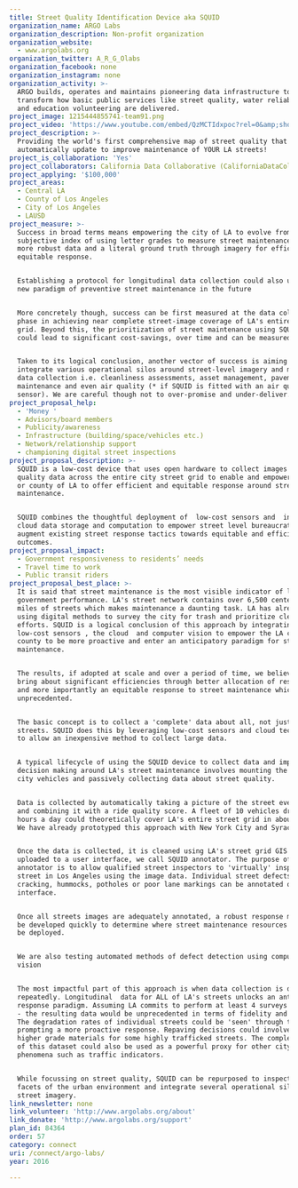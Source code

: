 ```yaml
---
title: Street Quality Identification Device aka SQUID
organization_name: ARGO Labs
organization_description: Non-profit organization
organization_website:
  - www.argolabs.org
organization_twitter: A_R_G_Olabs
organization_facebook: none
organization_instagram: none
organization_activity: >-
  ARGO builds, operates and maintains pioneering data infrastructure to
  transform how basic public services like street quality, water reliability,
  and education volunteering are delivered.
project_image: 1215444855741-team91.png
project_video: 'https://www.youtube.com/embed/QzMCTIdxpoc?rel=0&amp;showinfo=0'
project_description: >-
  Providing the world's first comprehensive map of street quality that can
  automatically update to improve maintenance of YOUR LA streets!
project_is_collaboration: 'Yes'
project_collaborators: California Data Collaborative (CaliforniaDataCollaborative.com)
project_applying: '$100,000'
project_areas:
  - Central LA
  - County of Los Angeles
  - City of Los Angeles
  - LAUSD
project_measure: >-
  Success in broad terms means empowering the city of LA to evolve from using a
  subjective index of using letter grades to measure street maintenance to using
  more robust data and a literal ground truth through imagery for efficient and
  equitable response.


  Establishing a protocol for longitudinal data collection could also unlock a
  new paradigm of preventive street maintenance in the future


  More concretely though, success can be first measured at the data collection
  phase in achieving near complete street-image coverage of LA's entire street
  grid. Beyond this, the prioritization of street maintenance using SQUID data
  could lead to significant cost-savings, over time and can be measured.


  Taken to its logical conclusion, another vector of success is aiming to
  integrate various operational silos around street-level imagery and mobile
  data collection i.e. cleanliness assessments, asset management, pavement
  maintenance and even air quality (* if SQUID is fitted with an air quality
  sensor). We are careful though not to over-promise and under-deliver.
project_proposal_help:
  - 'Money '
  - Advisors/board members
  - Publicity/awareness
  - Infrastructure (building/space/vehicles etc.)
  - Network/relationship support
  - championing digital street inspections
project_proposal_description: >-
  SQUID is a low-cost device that uses open hardware to collect images and ride
  quality data across the entire city street grid to enable and empower the city
  or county of LA to offer efficient and equitable response around street
  maintenance.


  SQUID combines the thoughtful deployment of  low-cost sensors and  inexpensive
  cloud data storage and computation to empower street level bureaucrats to
  augment existing street response tactics towards equitable and efficient
  outcomes.
project_proposal_impact:
  - Government responsiveness to residents’ needs
  - Travel time to work
  - Public transit riders
project_proposal_best_place: >-
  It is said that street maintenance is the most visible indicator of local
  government performance. LA's street network contains over 6,500 center lane
  miles of streets which makes maintenance a daunting task. LA has already begun
  using digital methods to survey the city for trash and prioritize cleanup
  efforts. SQUID is a logical conclusion of this approach by integrating
  low-cost sensors , the cloud  and computer vision to empower the LA city and
  county to be more proactive and enter an anticipatory paradigm for street
  maintenance. 


  The results, if adopted at scale and over a period of time, we believe will
  bring about significant efficiencies through better allocation of resources
  and more importantly an equitable response to street maintenance which is
  unprecedented.


  The basic concept is to collect a 'complete' data about all, not just a few
  streets. SQUID does this by leveraging low-cost sensors and cloud technology
  to allow an inexpensive method to collect large data. 


  A typical lifecycle of using the SQUID device to collect data and improve
  decision making around LA's street maintenance involves mounting the SQUID to
  city vehicles and passively collecting data about street quality.


  Data is collected by automatically taking a picture of the street every second
  and combining it with a ride quality score. A fleet of 10 vehicles driving 6
  hours a day could theoretically cover LA's entire street grid in about a week.
  We have already prototyped this approach with New York City and Syracuse.


  Once the data is collected, it is cleaned using LA's street grid GIS file and
  uploaded to a user interface, we call SQUID annotator. The purpose of the
  annotator is to allow qualified street inspectors to 'virtually' inspect every
  street in Los Angeles using the image data. Individual street defects like
  cracking, hummocks, potholes or poor lane markings can be annotated on the
  interface. 


  Once all streets images are adequately annotated, a robust response model can
  be developed quickly to determine where street maintenance resources need to
  be deployed.


  We are also testing automated methods of defect detection using computer
  vision


  The most impactful part of this approach is when data collection is done
  repeatedly. Longitudinal  data for ALL of LA's streets unlocks an anticipatory
  response paradigm. Assuming LA commits to perform at least 4 surveys in a year
  - the resulting data would be unprecedented in terms of fidelity and scale.
  The degradation rates of individual streets could be 'seen' through the data
  prompting a more proactive response. Repaving decisions could involve using
  higher grade materials for some highly trafficked streets. The complete nature
  of this dataset could also be used as a powerful proxy for other city
  phenomena such as traffic indicators.


  While focussing on street quality, SQUID can be repurposed to inspect other
  facets of the urban environment and integrate several operational silos around
  street imagery.
link_newsletter: none
link_volunteer: 'http://www.argolabs.org/about'
link_donate: 'http://www.argolabs.org/support'
plan_id: 84364
order: 57
category: connect
uri: /connect/argo-labs/
year: 2016

---
```

